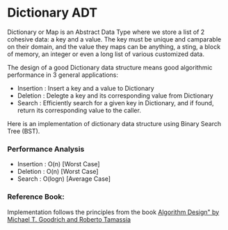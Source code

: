 # Dictionary ADT

Dictionary or Map is an Abstract Data Type where we store a list of 2 cohesive data: a key and a value. The key must be unique and camparable on their domain, and the value they maps can be anything, a sting, a block of memory, an integer or even a long list of various customized data.

The design of a good Dictionary data structure means good algorithmic performance in 3 general applications:
  * Insertion : Insert a key and a value to Dictionary
  * Deletion  : Delegte a key and its corresponding value from Dictionary
  * Search    : Efficiently search for a given key in Dictionary, and if found, return its corresponding value to the caller.

Here is an implementation of dictionary data structure using Binary Search Tree (BST).

### Performance Analysis
  * Insertion : O(n)            [Worst Case]
  * Deletion  : O(n)            [Worst Case]
  * Search    : O(logn)         [Average Case]


### Reference Book:
Implementation follows the principles from the book <a href="http://ww3.algorithmdesign.net/">Algorithm Design" by Michael T. Goodrich and Roberto Tamassia</a>

